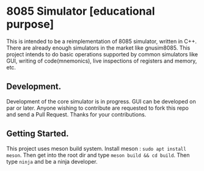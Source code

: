 # 8085 Simulator [educational purpose]
This is intended to be a reimplementation of 8085 simulator, written in C++. There are already enough simulators in the market like gnusim8085. This project intends to do basic operations supported by common simulators like GUI, writing of code(mnemonics), live inspections of registers and memory, etc. 

## Development.
Development of the core simulator is in progress. GUI can be developed on par or later. Anyone wishing to contribute are requested to fork this repo and send a Pull Request. Thanks for your contributions.

## Getting Started.
This project uses meson build system. Install meson : `sudo apt install meson`. Then get into the root dir and type `meson build && cd build`. Then type `ninja` and be a ninja developer.
